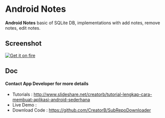Android Notes
======
**Android Notes** basic of SQLite DB, implementations with add notes, remove notes, edit notes.

## Screenshot
[![Get it on fire](https://farm9.staticflickr.com/8623/16673625895_6b20f5e009_c.jpg)](https://www.flickr.com/photos/129324678@N07/)

## Doc
#### Contact App Developer for more details
* Tutorials 	: http://www.slideshare.net/creatorb/tutorial-lengkap-cara-membuat-aplikasi-android-sederhana
* Live Demo 	: 
* Download Code : https://github.com/CreatorB/SubRepoDownloader
